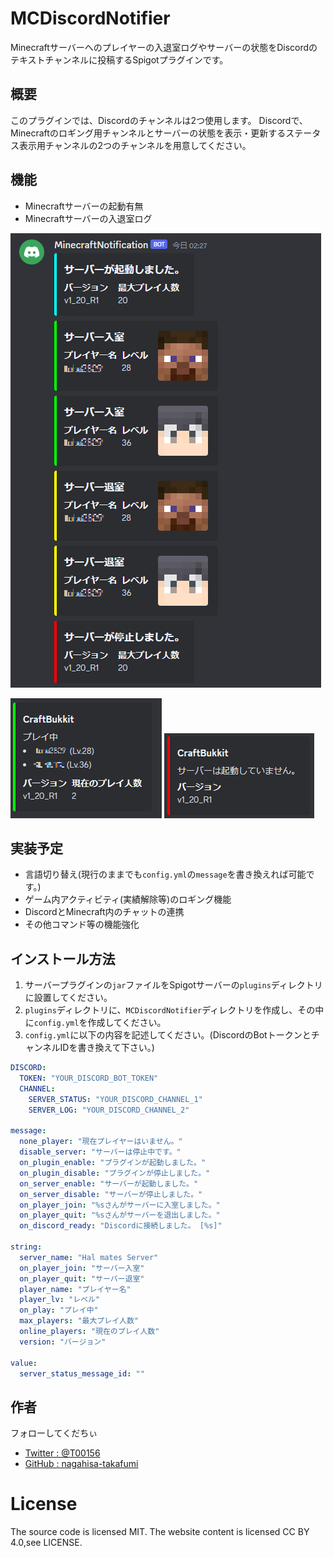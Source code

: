 # MCDiscordNotifier
Minecraftサーバーへのプレイヤーの入退室ログやサーバーの状態をDiscordのテキストチャンネルに投稿するSpigotプラグインです。

## 概要
このプラグインでは、Discordのチャンネルは2つ使用します。
Discordで、Minecraftのロギング用チャンネルとサーバーの状態を表示・更新するステータス表示用チャンネルの2つのチャンネルを用意してください。

## 機能
- Minecraftサーバーの起動有無
- Minecraftサーバーの入退室ログ

![サーバーログ](img/01.png)

![サーバーステータス1](img/02.png)
![サーバーステータス2](img/03.png)

## 実装予定
- 言語切り替え(現行のままでも```config.yml```の```message```を書き換えれば可能です。)
- ゲーム内アクティビティ(実績解除等)のロギング機能
- DiscordとMinecraft内のチャットの連携
- その他コマンド等の機能強化

## インストール方法
1. サーバープラグインの```jar```ファイルをSpigotサーバーの```plugins```ディレクトリに設置してください。
2. ```plugins```ディレクトリに、```MCDiscordNotifier```ディレクトリを作成し、その中に```config.yml```を作成してください。
3. ```config.yml```に以下の内容を記述してください。(DiscordのBotトークンとチャンネルIDを書き換えて下さい。)
```yml
DISCORD:
  TOKEN: "YOUR_DISCORD_BOT_TOKEN"
  CHANNEL:
    SERVER_STATUS: "YOUR_DISCORD_CHANNEL_1"
    SERVER_LOG: "YOUR_DISCORD_CHANNEL_2"

message:
  none_player: "現在プレイヤーはいません。"
  disable_server: "サーバーは停止中です。"
  on_plugin_enable: "プラグインが起動しました。"
  on_plugin_disable: "プラグインが停止しました。"
  on_server_enable: "サーバーが起動しました。"
  on_server_disable: "サーバーが停止しました。"
  on_player_join: "%sさんがサーバーに入室しました。"
  on_player_quit: "%sさんがサーバーを退出しました。"
  on_discord_ready: "Discordに接続しました。 [%s]"

string:
  server_name: "Hal mates Server"
  on_player_join: "サーバー入室"
  on_player_quit: "サーバー退室"
  player_name: "プレイヤー名"
  player_lv: "レベル"
  on_play: "プレイ中"
  max_players: "最大プレイ人数"
  online_players: "現在のプレイ人数"
  version: "バージョン"

value:
  server_status_message_id: ""
```

## 作者
フォローしてくだちぃ
- [Twitter : @T00156](https://twitter.com/T00156) 
- [GitHub : nagahisa-takafumi](https://github.com/nagahisa-takafumi)

# License
The source code is licensed MIT. The website content is licensed CC BY 4.0,see LICENSE.
